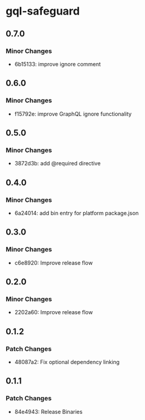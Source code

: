 # gql-safeguard

## 0.7.0

### Minor Changes

- 6b15133: improve ignore comment

## 0.6.0

### Minor Changes

- f15792e: improve GraphQL ignore functionality

## 0.5.0

### Minor Changes

- 3872d3b: add @required directive

## 0.4.0

### Minor Changes

- 6a24014: add bin entry for platform package.json

## 0.3.0

### Minor Changes

- c6e8920: Improve release flow

## 0.2.0

### Minor Changes

- 2202a60: Improve release flow

## 0.1.2

### Patch Changes

- 48087a2: Fix optional dependency linking

## 0.1.1

### Patch Changes

- 84e4943: Release Binaries
